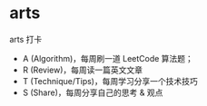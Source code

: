 # arts
arts 打卡

- A  (Algorithm)，每周刷一道 LeetCode 算法题；
- R  (Review)，每周读一篇英文文章
- T  (Technique/Tips)，每周学习分享一个技术技巧
- S  (Share)，每周分享自己的思考 & 观点
